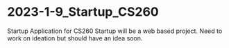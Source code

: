 # 2023-1-9_Startup_CS260
Startup Application for CS260
Startup will be a web based project. Need to work on ideation but should have an idea soon.